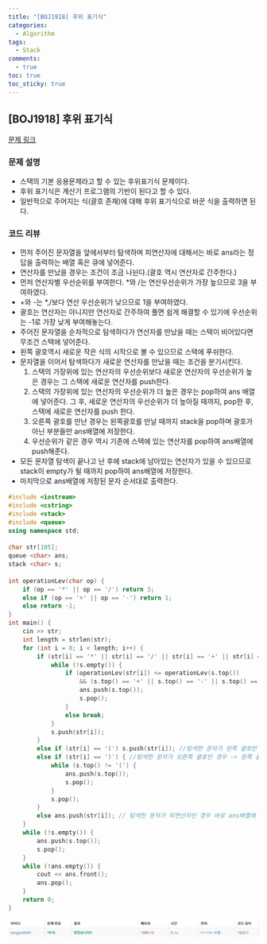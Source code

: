 ```yaml
---
title: "[BOJ1918] 후위 표기식"
categories:
  - Algorithm
tags:
  - Stack
comments:
  - true
toc: true
toc_sticky: true
---
```

## [BOJ1918] 후위 표기식

[문제 링크](https://www.acmicpc.net/problem/1918)

### 문제 설명
* 스택의 기본 응용문제라고 할 수 있는 후위표기식 문제이다.
* 후위 표기식은 계산기 프로그램의 기반이 된다고 할 수 있다.
* 일반적으로 주어지는 식(괄호 존재)에 대해 후위 표기식으로 바꾼 식을 출력하면 된다.

### 코드 리뷰
* 먼저 주어진 문자열을 앞에서부터 탐색하며 피연산자에 대해서는 바로 ans라는 정답을 출력하는 배열 혹은 큐에 넣어준다.
* 연산자를 만났을 경우는 조건이 조금 나뉜다.(괄호 역시 연산자로 간주한다.)
* 먼저 연산자별 우선순위를 부여한다. *와 /는 연산우선순위가 가장 높으므로 3을 부여하였다.
* +와 -는 *,/보다 연산 우선순위가 낮으므로 1을 부여하였다.
* 괄호는 연산자는 아니지만 연산자로 간주하여 풀면 쉽게 해결할 수 있기에 우선순위는 -1로 가장 낮게 부여해놓는다.
* 주어진 문자열을 순차적으로 탐색하다가 연산자를 만났을 때는 스택이 비어있다면 무조건 스택에 넣어준다.
* 왼쪽 괄호역시 새로운 작은 식의 시작으로 볼 수 있으므로 스택에 푸쉬한다.
* 문자열을 이어서 탐색하다가 새로운 연산자를 만났을 때는 조건을 분기시킨다.
    1. 스택의 가장위에 있는 연산자의 우선순위보다 새로운 연산자의 우선순위가 높은 경우는 그 스택에 새로운 연산자를 push한다.
    2. 스택의 가장위에 있는 연산자의 우선순위가 더 높은 경우는 pop하여 ans 배열에 넣어준다. 그 후, 새로운 연산자의 우선순위가 더 높아질 때까지, pop한 후, 스택에 새로운 연산자를 push 한다.
    3. 오른쪽 괄호를 만난 경우는 왼쪽괄호를 만날 때까지 stack을 pop하며 괄호가 아닌 부분들만 ans배열에 저장한다.
    4. 우선순위가 같은 경우 역시 기존에 스택에 있는 연산자를 pop하여 ans배열에 push해준다.
* 모든 문자열 탐색이 끝나고 난 후에 stack에 남아있는 연산자가 있을 수 있으므로 stack이 empty가 될 때까지 pop하여 ans배열에 저장한다.
* 마지막으로 ans배열에 저장된 문자 순서대로 출력한다.

```cpp
#include <iostream>
#include <cstring>
#include <stack>
#include <queue>
using namespace std;

char str[105];
queue <char> ans;
stack <char> s;

int operationLev(char op) {
	if (op == '*' || op == '/') return 3;
	else if (op == '+' || op == '-') return 1;
	else return -1;
}
int main() {
	cin >> str;
	int length = strlen(str);
	for (int i = 0; i < length; i++) {
		if (str[i] == '*' || str[i] == '/' || str[i] == '+' || str[i] == '-') { //탐색한 문자가 *,+,-,/인 경우
			while (!s.empty()) { 
				if (operationLev(str[i]) <= operationLev(s.top())
					&& (s.top() == '+' || s.top() == '-' || s.top() == '*' || s.top() == '/')) { //현재연산자와 스택의 top 연산자 우선순위 비교
					ans.push(s.top());
					s.pop();
				}
				else break;
			}
			s.push(str[i]);
		}
		else if (str[i] == '(') s.push(str[i]); //탐색한 문자가 왼쪽 괄호인 경우 -> 바로 스택에 push
		else if (str[i] == ')') { //탐색한 문자가 오른쪽 괄호인 경우 -> 왼쪽 괄호를 만날 때까지 스택을 pop하여 ans배열에 저장.
			while (s.top() != '(') {
				ans.push(s.top());
				s.pop();
			}
			s.pop();
		}
		else ans.push(str[i]); // 탐색한 문자가 피연산자인 경우 바로 ans배열에 저장.
	}
	while (!s.empty()) {
		ans.push(s.top());
		s.pop();
	}
	while (!ans.empty()) {
		cout << ans.front();
		ans.pop();
	}
	return 0;
}
```

![](/assets/img/Algorithm/08271.png)